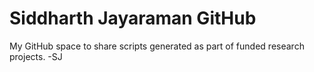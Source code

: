 # Siddharth Jayaraman GitHub

My GitHub space to share scripts generated as part of funded research projects.
-SJ
